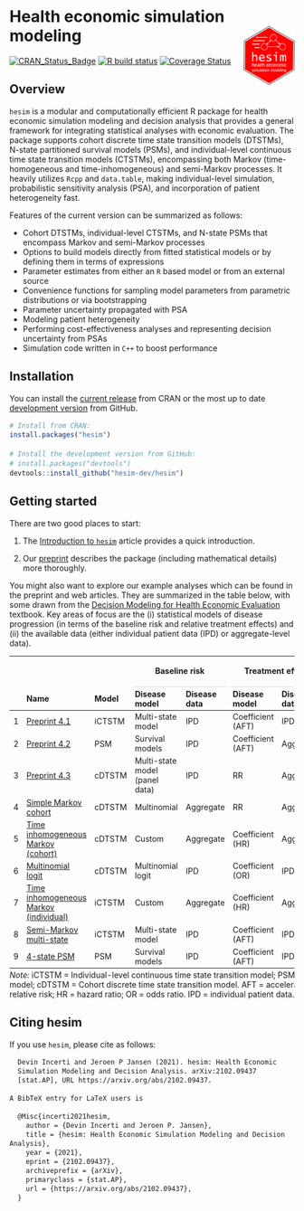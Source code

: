 
# Health economic simulation modeling <img src="man/figures/logo.png" align="right" width="90" />

<!-- badges: start -->

[![CRAN_Status_Badge](https://www.r-pkg.org/badges/version/hesim)](https://cran.r-project.org/package=hesim)
[![R build
status](https://github.com/hesim-dev/hesim/workflows/R-CMD-check/badge.svg)](https://github.com/hesim-dev/hesim/actions)
[![Coverage
Status](https://codecov.io/gh/hesim-dev/hesim/branch/master/graph/badge.svg)](https://app.codecov.io/gh/hesim-dev/hesim)
<!-- badges: end -->

## Overview

`hesim` is a modular and computationally efficient R package for health
economic simulation modeling and decision analysis that provides a
general framework for integrating statistical analyses with economic
evaluation. The package supports cohort discrete time state transition
models (DTSTMs), N-state partitioned survival models (PSMs), and
individual-level continuous time state transition models (CTSTMs),
encompassing both Markov (time-homogeneous and time-inhomogeneous) and
semi-Markov processes. It heavily utilizes `Rcpp` and `data.table`,
making individual-level simulation, probabilistic sensitivity analysis
(PSA), and incorporation of patient heterogeneity fast.

Features of the current version can be summarized as follows:

-   Cohort DTSTMs, individual-level CTSTMs, and N-state PSMs that
    encompass Markov and semi-Markov processes
-   Options to build models directly from fitted statistical models or
    by defining them in terms of expressions
-   Parameter estimates from either an `R` based model or from an
    external source
-   Convenience functions for sampling model parameters from parametric
    distributions or via bootstrapping
-   Parameter uncertainty propagated with PSA
-   Modeling patient heterogeneity
-   Performing cost-effectiveness analyses and representing decision
    uncertainty from PSAs
-   Simulation code written in `C++` to boost performance

## Installation

You can install the [current
release](https://hesim-dev.github.io/hesim/) from CRAN or the most up to
date [development version](https://hesim-dev.github.io/hesim/dev/) from
GitHub.

``` r
# Install from CRAN:
install.packages("hesim")

# Install the development version from GitHub:
# install.packages("devtools")
devtools::install_github("hesim-dev/hesim")
```

## Getting started

There are two good places to start:

1.  The [Introduction to
    `hesim`](https://hesim-dev.github.io/hesim/articles/intro.html)
    article provides a quick introduction.

2.  Our [preprint](https://arxiv.org/abs/2102.09437) describes the
    package (including mathematical details) more thoroughly.

You might also want to explore our example analyses which can be found
in the preprint and web articles. They are summarized in the table
below, with some drawn from the [Decision Modeling for Health Economic
Evaluation](https://www.herc.ox.ac.uk/downloads/decision-modelling-for-health-economic-evaluation)
textbook. Key areas of focus are the (i) statistical models of disease
progression (in terms of the baseline risk and relative treatment
effects) and (ii) the available data (either individual patient data
(IPD) or aggregate-level data).

<table class="table" style="margin-left: auto; margin-right: auto;border-bottom: 0;">
<thead>
<tr>
<th style="empty-cells: hide;border-bottom:hidden;" colspan="1">
</th>
<th style="empty-cells: hide;border-bottom:hidden;" colspan="1">
</th>
<th style="empty-cells: hide;border-bottom:hidden;" colspan="1">
</th>
<th style="border-bottom:hidden;padding-bottom:0; padding-left:3px;padding-right:3px;text-align: center; " colspan="2">

<div style="border-bottom: 1px solid #ddd; padding-bottom: 5px; ">

Baseline risk

</div>

</th>
<th style="border-bottom:hidden;padding-bottom:0; padding-left:3px;padding-right:3px;text-align: center; " colspan="2">

<div style="border-bottom: 1px solid #ddd; padding-bottom: 5px; ">

Treatment effect

</div>

</th>
<th style="empty-cells: hide;border-bottom:hidden;" colspan="1">
</th>
</tr>
<tr>
<th style="text-align:left;">
</th>
<th style="text-align:left;">
Name
</th>
<th style="text-align:left;">
Model
</th>
<th style="text-align:left;">
Disease model
</th>
<th style="text-align:left;">
Disease data
</th>
<th style="text-align:left;">
Disease model
</th>
<th style="text-align:left;">
Disease data
</th>
<th style="text-align:left;">
Application
</th>
</tr>
</thead>
<tbody>
<tr>
<td style="text-align:left;">
1
</td>
<td style="text-align:left;width: 15em; ">
<a href="https://arxiv.org/pdf/2102.09437.pdf" style="     ">Preprint
4.1</a>
</td>
<td style="text-align:left;">
iCTSTM
</td>
<td style="text-align:left;">
Multi-state model
</td>
<td style="text-align:left;">
IPD
</td>
<td style="text-align:left;">
Coefficient (AFT)
</td>
<td style="text-align:left;">
IPD
</td>
<td style="text-align:left;">
Oncology
</td>
</tr>
<tr>
<td style="text-align:left;">
2
</td>
<td style="text-align:left;width: 15em; ">
<a href="https://arxiv.org/pdf/2102.09437.pdf" style="     ">Preprint
4.2</a>
</td>
<td style="text-align:left;">
PSM
</td>
<td style="text-align:left;">
Survival models
</td>
<td style="text-align:left;">
IPD
</td>
<td style="text-align:left;">
Coefficient (AFT)
</td>
<td style="text-align:left;">
Aggregate
</td>
<td style="text-align:left;">
Oncology
</td>
</tr>
<tr>
<td style="text-align:left;">
3
</td>
<td style="text-align:left;width: 15em; ">
<a href="https://arxiv.org/pdf/2102.09437.pdf" style="     ">Preprint
4.3</a>
</td>
<td style="text-align:left;">
cDTSTM
</td>
<td style="text-align:left;">
Multi-state model (panel data)
</td>
<td style="text-align:left;">
IPD
</td>
<td style="text-align:left;">
RR
</td>
<td style="text-align:left;">
Aggregate
</td>
<td style="text-align:left;">
Oncology
</td>
</tr>
<tr>
<td style="text-align:left;">
4
</td>
<td style="text-align:left;width: 15em; ">
<a href="https://hesim-dev.github.io/hesim/articles/markov-cohort.html" style="     ">Simple
Markov cohort</a>
</td>
<td style="text-align:left;">
cDTSTM
</td>
<td style="text-align:left;">
Multinomial
</td>
<td style="text-align:left;">
Aggregate
</td>
<td style="text-align:left;">
RR
</td>
<td style="text-align:left;">
Aggregate
</td>
<td style="text-align:left;">
HIV
</td>
</tr>
<tr>
<td style="text-align:left;">
5
</td>
<td style="text-align:left;width: 15em; ">
<a href="https://hesim-dev.github.io/hesim/articles/markov-inhomogeneous-cohort.html" style="     ">Time
inhomogeneous Markov (cohort)</a>
</td>
<td style="text-align:left;">
cDTSTM
</td>
<td style="text-align:left;">
Custom
</td>
<td style="text-align:left;">
Aggregate
</td>
<td style="text-align:left;">
Coefficient (HR)
</td>
<td style="text-align:left;">
Aggregate
</td>
<td style="text-align:left;">
Hip replacement
</td>
</tr>
<tr>
<td style="text-align:left;">
6
</td>
<td style="text-align:left;width: 15em; ">
<a href="https://hesim-dev.github.io/hesim/articles/mlogit.html" style="     ">Multinomial
logit</a>
</td>
<td style="text-align:left;">
cDTSTM
</td>
<td style="text-align:left;">
Multinomial logit
</td>
<td style="text-align:left;">
IPD
</td>
<td style="text-align:left;">
Coefficient (OR)
</td>
<td style="text-align:left;">
IPD
</td>
<td style="text-align:left;">
Generic
</td>
</tr>
<tr>
<td style="text-align:left;">
7
</td>
<td style="text-align:left;width: 15em; ">
<a href="https://hesim-dev.github.io/hesim/articles/markov-inhomogeneous-indiv.html" style="     ">Time
inhomogeneous Markov (individual)</a>
</td>
<td style="text-align:left;">
iCTSTM
</td>
<td style="text-align:left;">
Custom
</td>
<td style="text-align:left;">
Aggregate
</td>
<td style="text-align:left;">
Coefficient (HR)
</td>
<td style="text-align:left;">
Aggregate
</td>
<td style="text-align:left;">
Hip replacement
</td>
</tr>
<tr>
<td style="text-align:left;">
8
</td>
<td style="text-align:left;width: 15em; ">
<a href="https://hesim-dev.github.io/hesim/articles/mstate.html" style="     ">Semi-Markov
multi-state</a>
</td>
<td style="text-align:left;">
iCTSTM
</td>
<td style="text-align:left;">
Multi-state model
</td>
<td style="text-align:left;">
IPD
</td>
<td style="text-align:left;">
Coefficient (AFT)
</td>
<td style="text-align:left;">
IPD
</td>
<td style="text-align:left;">
Generic
</td>
</tr>
<tr>
<td style="text-align:left;">
9
</td>
<td style="text-align:left;width: 15em; ">
<a href="https://hesim-dev.github.io/hesim/articles/psm.html" style="     ">4-state
PSM</a>
</td>
<td style="text-align:left;">
PSM
</td>
<td style="text-align:left;">
Survival models
</td>
<td style="text-align:left;">
IPD
</td>
<td style="text-align:left;">
Coefficient (AFT)
</td>
<td style="text-align:left;">
IPD
</td>
<td style="text-align:left;">
Oncology
</td>
</tr>
</tbody>
<tfoot>
<tr>
<td style="padding: 0; " colspan="100%">
<span style="font-style: italic;">Note: </span> <sup></sup> iCTSTM =
Individual-level continuous time state transition model; PSM =
partitioned survival model; cDTSTM = Cohort discrete time state
transition model. AFT = accelerated failure time; RR = relative risk; HR
= hazard ratio; OR = odds ratio. IPD = individual patient data.
</td>
</tr>
</tfoot>
</table>

## Citing hesim

If you use `hesim`, please cite as follows:


      Devin Incerti and Jeroen P Jansen (2021). hesim: Health Economic
      Simulation Modeling and Decision Analysis. arXiv:2102.09437
      [stat.AP], URL https://arxiv.org/abs/2102.09437.

    A BibTeX entry for LaTeX users is

      @Misc{incerti2021hesim,
        author = {Devin Incerti and Jeroen P. Jansen},
        title = {hesim: Health Economic Simulation Modeling and Decision Analysis},
        year = {2021},
        eprint = {2102.09437},
        archiveprefix = {arXiv},
        primaryclass = {stat.AP},
        url = {https://arxiv.org/abs/2102.09437},
      }

